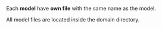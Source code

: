 Each **model** have **own file** with the same name as the model. 

All model files are located inside the domain directory.
